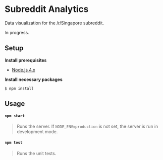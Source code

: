 # Subreddit Analytics

Data visualization for the /r/Singapore subreddit.

In progress.

## Setup

**Install prerequisites**

- [Node.js 4.x](https://nodejs.org/en/)

**Install necessary packages**

```
$ npm install
```

## Usage

#### `npm start`

> Runs the server. If `NODE_ENV=production` is not set, the server is run in development mode.

#### `npm test`

> Runs the unit tests.